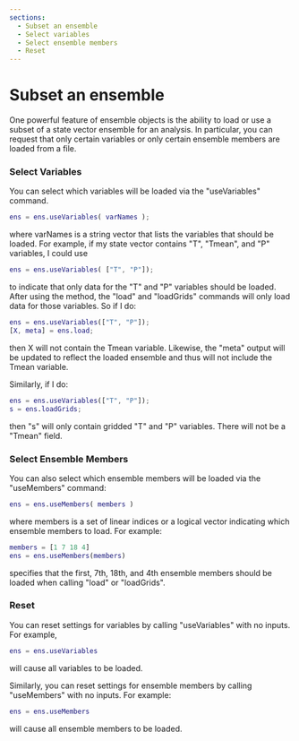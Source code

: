 ```yaml
---
sections:
  - Subset an ensemble
  - Select variables
  - Select ensemble members
  - Reset
---
```


# Subset an ensemble

One powerful feature of ensemble objects is the ability to load or use a subset of a state vector ensemble for an analysis. In particular, you can request that only certain variables or only certain ensemble members are loaded from a file.

### Select Variables

You can select which variables will be loaded via the "useVariables" command.
```matlab
ens = ens.useVariables( varNames );
```
where varNames is a string vector that lists the variables that should be loaded. For example, if my state vector contains "T", "Tmean", and "P" variables, I could use
```matlab
ens = ens.useVariables( ["T", "P"]);
```
to indicate that only data for the "T" and "P" variables should be loaded. After using the method, the "load" and "loadGrids" commands will only load data for those variables. So if I do:
```matlab
ens = ens.useVariables(["T", "P"]);
[X, meta] = ens.load;
```
then X will not contain the Tmean variable. Likewise, the "meta" output will be updated to reflect the loaded ensemble and thus will not include the Tmean variable.

Similarly, if I do:
```matlab
ens = ens.useVariables(["T", "P"]);
s = ens.loadGrids;
```
then "s" will only contain gridded "T" and "P" variables. There will not be a "Tmean" field.

### Select Ensemble Members

You can also select which ensemble members will be loaded via the "useMembers" command:
```matlab
ens = ens.useMembers( members )
```
where members is a set of linear indices or a logical vector indicating which ensemble members to load. For example:
```matlab
members = [1 7 18 4]
ens = ens.useMembers(members)
```
specifies that the first, 7th, 18th, and 4th ensemble members should be loaded when calling "load" or "loadGrids".

### Reset
You can reset settings for variables by calling "useVariables" with no inputs. For example,
```matlab
ens = ens.useVariables
```
will cause all variables to be loaded.

Similarly, you can reset settings for ensemble members by calling "useMembers" with no inputs. For example:
```matlab
ens = ens.useMembers
```
will cause all ensemble members to be loaded.
